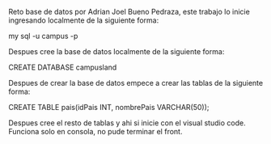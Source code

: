 Reto base de datos por Adrian Joel Bueno Pedraza, este trabajo lo inicie ingresando localmente  de la siguiente forma:

my sql -u campus -p

Despues cree la base de datos localmente de la siguiente forma:

CREATE DATABASE campusland

Despues de crear la base de datos empece a crear las tablas de la siguiente forma:

CREATE TABLE pais(idPais INT, nombrePais VARCHAR(50));

Despues cree el resto de tablas y ahi si inicie con el visual studio code.
Funciona solo en consola, no pude terminar el front.
